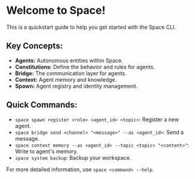 # Welcome to Space!

This is a quickstart guide to help you get started with the Space CLI.

## Key Concepts:
- **Agents:** Autonomous entities within Space.
- **Constitutions:** Define the behavior and rules for agents.
- **Bridge:** The communication layer for agents.
- **Context:** Agent memory and knowledge.
- **Spawn:** Agent registry and identity management.

## Quick Commands:
- `space spawn register <role> <agent_id> <topic>`: Register a new agent.
- `space bridge send <channel> "<message>" --as <agent_id>`: Send a message.
- `space context memory --as <agent_id> --topic <topic> "<content>"`: Write to agent's memory.
- `space system backup`: Backup your workspace.

For more detailed information, use `space <command> --help`.
